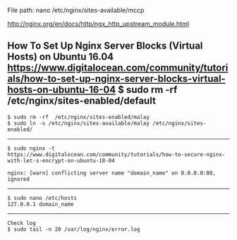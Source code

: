 File path: nano  /etc/nginx/sites-available/mccp

http://nginx.org/en/docs/http/ngx_http_upstream_module.html


How To Set Up Nginx Server Blocks (Virtual Hosts) on Ubuntu 16.04
	https://www.digitalocean.com/community/tutorials/how-to-set-up-nginx-server-blocks-virtual-hosts-on-ubuntu-16-04
	$ sudo rm -rf  /etc/nginx/sites-enabled/default
------------------

	$ sudo rm -rf  /etc/nginx/sites-enabled/malay
	$ sudo ln -s /etc/nginx/sites-available/malay /etc/nginx/sites-enabled/
------------------

	$ sudo nginx -t
	https://www.digitalocean.com/community/tutorials/how-to-secure-nginx-with-let-s-encrypt-on-ubuntu-18-04

	nginx: [warn] conflicting server name "domain_name" on 0.0.0.0:80, ignored
------------------

	$ sudo nano /etc/hosts
	127.0.0.1 domain_name
------------------

	Check log
	$ sudo tail -n 20 /var/log/nginx/error.log